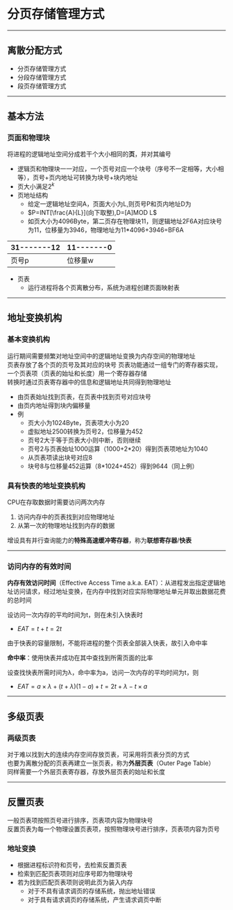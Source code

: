 
# 分页存储管理方式

---
## 离散分配方式
* 分页存储管理方式
* 分段存储管理方式
* 段页存储管理方式

---
## 基本方法
### 页面和物理块
将进程的逻辑地址空间分成若干个大小相同的**页**，并对其编号
* 逻辑页和物理块一一对应，一个页号对应一个块号（序号不一定相等，大小相等），页号+页内地址可转换为块号+块内地址
* 页大小满足$2^k$
* 页地址结构
    * 给定一逻辑地址空间A，页面大小为L,则页号P和页内地址D为
    * $P=INT[\frac{A}{L}](向下取整),D=[A]MOD L$
    * 如页大小为4096Byte，第二页存在物理块11，则逻辑地址2F6A对应块号为11，位移量为3946，物理地址为11*4096+3946=BF6A

|31-------12|11-------0|
|----|----|
|页号p|位移量w|

* 页表
    * 运行进程将各个页离散分布，系统为进程创建页面映射表

---
## 地址变换机构
### 基本变换机构
运行期间需要频繁对地址空间中的逻辑地址变换为内存空间的物理地址  
页表存放了各个页的页号及其对应的块号
页表功能通过一组专门的寄存器实现，一个页表项（页表的始址和长度）用一个寄存器存储  
转换时通过页表寄存器中的信息和逻辑地址共同得到物理地址
* 由页表始址找到页表，在页表中找到页号对应块号
* 由页内地址得到块内偏移量
* 例
    * 页大小为1024Byte，页表项大小为20
    * 虚拟地址2500转换为页号2，位移量为452
    * 页号2大于等于页表大小则中断，否则继续
    * 页号2与页表始址1000运算（1000+2*20）得到页表项地址为1040
    * 从页表项读出块号对应8
    * 块号8与位移量452运算（8*1024+452）得到9644（同上例）

### 具有快表的地址变换机构
CPU在存取数据时需要访问两次内存
1. 访问内存中的页表找到对应物理地址
2. 从第一次的物理地址找到内存的数据

增设具有并行查询能力的**特殊高速缓冲寄存器**，称为**联想寄存器**/**快表**

---
### 访问内存的有效时间
**内存有效访问时间**（Effective Access Time a.k.a. EAT）：从进程发出指定逻辑地址访问请求，经过地址变换，在内存中找到对应实际物理地址单元并取出数据花费的总时间

设访问一次内存的平均时间为t，则在未引入快表时
* $EAT = t + t = 2t$

由于快表的容量限制，不能将进程的整个页表全部装入快表，故引入命中率

**命中率**：使用快表并成功在其中查找到所需页面的比率

设查找快表所需时间为λ，命中率为a，访问一次内存的平均时间为t，则
* $EAT = a \times \lambda + (t + \lambda)(1 - a) + t = 2t + \lambda - t \times a$

---
## 多级页表
### 两级页表
对于难以找到大的连续内存空间存放页表，可采用将页表分页的方式  
也要为离散分配的页表再建立一张页表，称为**外层页表**（Outer Page Table）  
同样需要一个外层页表寄存器，存放外层页表的始址和长度

---
## 反置页表
一般页表项按照页号进行排序，页表项内容为物理块号  
反置页表为每一个物理设置页表项，按照物理块号进行排序，页表项内容为页号

### 地址变换
* 根据进程标识符和页号，去检索反置页表
* 检索到匹配页表项则对应序号即为物理块号
* 若为找到匹配页表项则说明此页为装入内存
    * 对于不具有请求调页的存储系统，抛出地址错误
    * 对于具有请求调页的存储系统，产生请求调页中断